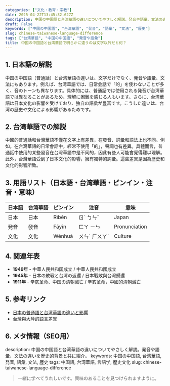 ```yaml
---
categories: ["文化・教育・宗教"]
date: 2025-04-22T13:45:32.627Z
description: 中国の中国語と台湾華語の違いについてやさしく解説。発音や語彙、文法の違いを歴史的背景と共に紹介。
draft: False
keywords: ["中国の中国語", "台湾華語", "発音", "語彙", "文法", "歴史"]
slug: chinese-taiwanese-language-difference
tags: ["台湾華語", "中国の中国語", "発音や語彙"]
title: 中国の中国語と台湾華語で明らかに違うのは文字以外だと何？
---
```




## 1. 日本語の解説
中国の中国語（普通話）と台湾華語の違いは、文字だけでなく、発音や語彙、文法にもあります。例えば、台湾華語では、日常会話で「的」を使わないことが多く、音のトーンも異なります。具体的には、普通話では使用される発音が台湾華語では異なることがあるため、理解に困難を感じる人もいます。さらに、台湾華語は日本文化の影響を受けており、独自の語彙が豊富です。こうした違いは、台湾の歴史や文化による影響があるためです。

## 2. 台湾華語での解説  
中國的普通話和台灣華語不僅在文字上有差異，在發音、詞彙和語法上也不同。例如，在台灣華語的日常會話中，經常不使用「的」，聲調也有差異。具體而言，普通話中使用的某些發音在台灣華語中是不同的，因此有些人可能會覺得難以理解。此外，台灣華語受到了日本文化的影響，擁有獨特的詞彙。這些差異是因為歷史和文化的影響所致。

## 3. 用語リスト（日本語・台湾華語・ピンイン・注音・意味）
| 日本語 | 台湾華語 | ピンイン | 注音 | 意味 |
|---|---|---|---|---|
| 日本 | 日本 | Rìběn | ㄖˋ ㄅㄣˇ | Japan |
| 発音 | 發音 | Fāyīn | ㄈㄚ ㄧㄣ | Pronunciation |
| 文化 | 文化 | Wénhuà | ㄨㄣˊ ㄏㄨㄚˋ | Culture |

## 4. 関連年表
- **1949年** - 中華人民共和国成立 / 中華人民共和國成立
- **1945年** - 日本の敗戦と台湾の返還 / 日本戰敗與台灣歸還
- **1911年** - 辛亥革命、中国の清朝滅亡 / 辛亥革命，中國的清朝滅亡

## 5. 参考リンク  
- [日本の普通語と台湾華語の違いと影響](https://www.japanlink.org/ja/culture/difference/)
- [台灣與大陸的語言差異](https://language.tw/differences)

## 6. メタ情報（SEO用） 
description: 中国の中国語と台湾華語の違いについてやさしく解説。発音や語彙、文法の違いを歴史的背景と共に紹介。
keywords: 中国の中国語, 台湾華語, 発音, 語彙, 文法, 歴史
tags: 中国語, 台湾華語, 言語学, 歴史文化
slug: chinese-taiwanese-language-difference

> 一緒に学べてうれしいです。興味のあることを見つけられますように。